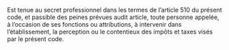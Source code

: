 Est tenue au secret professionnel dans les termes de l’article 510 du présent code, et passible des peines prévues audit article, toute personne appelée, à l’occasion de ses fonctions ou attributions, à intervenir dans l’établissement, la perception ou le contentieux des impôts et taxes visés par le présent code.